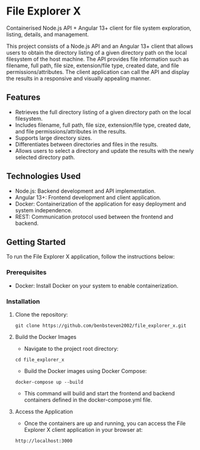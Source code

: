 # File Explorer X
Containerised Node.js API + Angular 13+ client for file system exploration, listing, details, and management.

This project consists of a Node.js API and an Angular 13+ client that allows users to obtain the directory listing of a given directory path on the local filesystem of the host machine. The API provides file information such as filename, full path, file size, extension/file type, created date, and file permissions/attributes. The client application can call the API and display the results in a responsive and visually appealing manner.

## Features

- Retrieves the full directory listing of a given directory path on the local filesystem.
- Includes filename, full path, file size, extension/file type, created date, and file permissions/attributes in the results.
- Supports large directory sizes.
- Differentiates between directories and files in the results.
- Allows users to select a directory and update the results with the newly selected directory path.

## Technologies Used

- Node.js: Backend development and API implementation.
- Angular 13+: Frontend development and client application.
- Docker: Containerization of the application for easy deployment and system independence.
- REST: Communication protocol used between the frontend and backend.

## Getting Started

To run the File Explorer X application, follow the instructions below:

### Prerequisites

- Docker: Install Docker on your system to enable containerization.

### Installation

1. Clone the repository:

    ```shell
    git clone https://github.com/benbsteven2002/file_explorer_x.git
    ```

2. Build the Docker Images
    
    - Navigate to the project root directory:
    ```shell
    cd file_explorer_x
    ```
    - Build the Docker images using Docker Compose:
    ```shell
    docker-compose up --build
    ```
    
    - This command will build and start the frontend and backend containers defined in the docker-compose.yml file.
    
3. Access the Application

    - Once the containers are up and running, you can access the File Explorer X client application in your browser at:

    ```shell
    http://localhost:3000
    ```